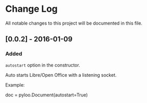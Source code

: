 # Change Log
All notable changes to this project will be documented in this file.

## [0.0.2] - 2016-01-09
### Added
``autostart`` option in the constructor.

Auto starts Libre/Open Office with a listening socket.

Example:

doc = pyloo.Document(autostart=True)

